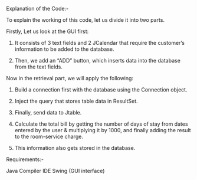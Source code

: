 Explanation of the Code:-

To explain the working of this code, let us divide it into two parts.

Firstly, Let us look at the GUI first:

1. It consists of 3 text fields and 2 JCalendar that require the customer’s information to be added to the database.

2. Then, we add an “ADD” button, which inserts data into the database from the text fields.



Now in the retrieval part, we will apply the following:

1. Build a connection first with the database using the Connection object.

2. Inject the query that stores table data in ResultSet.

3. Finally, send data to Jtable.

4. Calculate the total bill by getting the number of days of stay from dates entered by the user & multiplying it by 1000, and finally adding the result to the room-service charge.

5. This information also gets stored in the database.



Requirements:-

Java Compiler IDE
Swing (GUI interface)
